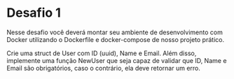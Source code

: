 # Desafio 1

Nesse desafio você deverá montar seu ambiente de desenvolvimento com Docker utilizando o Dockerfile e docker-compose de nosso projeto prático.


Crie uma struct de User com ID (uuid), Name e Email. Além disso, implemente uma função NewUser que seja capaz de validar que ID, Name e Email são obrigatórios, caso o contrário, ela deve retornar um erro.